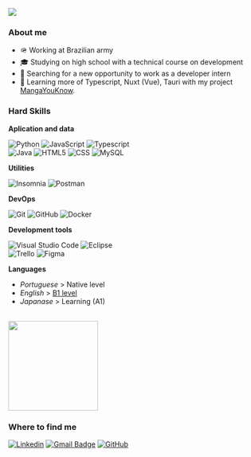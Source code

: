 ![](https://komarev.com/ghpvc/?username=ReiLoko4&color=006bed)

<h3>About me</h3>

- 🪖 Working at Brazilian army
- 🎓 Studying on high school with a technical course on development
- 💼 Searching for a new opportunity to work as a developer intern
- 🌱 Learning more of Typescript, Nuxt (Vue), Tauri with my project [MangaYouKnow](https://github.com/manga-you-know/desktop).

<h3>Hard Skills</h3>



**Aplication and data**

![Python](https://img.shields.io/badge/-Python-333333?style=flat&logo=python)
![JavaScript](https://img.shields.io/badge/-JavaScript-333333?style=flat&logo=javascript)
![Typescript](https://img.shields.io/badge/-Typescript-333333?style=flat&logo=typescript) <br>
![Java](https://img.shields.io/badge/-Java-333333?style=flat&logo=Java&logoColor=007396)
![HTML5](https://img.shields.io/badge/-HTML5-333333?style=flat&logo=HTML5)
![CSS](https://img.shields.io/badge/-CSS-333333?style=flat&logo=CSS3&logoColor=1572B6)
![MySQL](https://img.shields.io/badge/-MySQL-333333?style=flat&logo=mysql)

**Utilities**

![Insomnia](https://img.shields.io/badge/-Insomnia-333333?style=flat&logo=insomnia)
![Postman](https://img.shields.io/badge/-Postman-333333?style=flat&logo=postman)

**DevOps**

![Git](https://img.shields.io/badge/-Git-333333?style=flat&logo=git)
![GitHub](https://img.shields.io/badge/-GitHub-333333?style=flat&logo=github)
![Docker](https://img.shields.io/badge/-Docker-333333?style=flat&logo=docker)

**Development tools**

![Visual Studio Code](https://img.shields.io/badge/-Visual%20Studio%20Code-333333?style=flat&logo=visual-studio-code&logoColor=007ACC)
![Eclipse](https://img.shields.io/badge/-Eclipse-333333?style=flat&logo=eclipse-ide&logoColor=2C2255) <br>
![Trello](https://img.shields.io/badge/-Trello-333333?style=flat&logo=trello&logoColor=007ACC)
![Figma](https://img.shields.io/badge/-Figma-333333?style=flat&logo=figma&logoColor=007ACC)

**Languages**

- *Portuguese* > Native level
- *English* > [B1 level](https://www.efset.org/cert/1B7zUh)
- *Japanase* > Learning (A1)

<br/>

<a href="https://github.com/ReiLoko4">
  <img height="180em" src="https://github-readme-stats.vercel.app/api?username=ReiLoko4&theme=dracula&show_icons=true" />
</a>


<h3>Where to find me</h3>

[![Linkedin](https://img.shields.io/badge/-thiagovianavargas-blue?style=flat-square&logo=Linkedin&logoColor=white&link=https://www.linkedin.com/in/thiagovianavargas/)](https://www.linkedin.com/in/thiagovianavargas/)
[![Gmail Badge](https://img.shields.io/badge/-thiagovviphone@gmail.com-006bed?style=flat-square&logo=Gmail&logoColor=white&link=mailto:thiagovviphone@gmail.com@gmail.com)](mailto:thiagovviphone@gmail.com)
[![GitHub](https://img.shields.io/github/followers/ReiLoko4?label=follow&style=social)](https://github.com/ReiLoko4)


